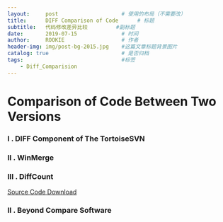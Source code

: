 ```yaml
---
layout:     post                    # 使用的布局（不需要改）
title:      DIFF Comparison of Code      # 标题
subtitle:   代码修改差异比较         #副标题
date:       2019-07-15              # 时间
author:     ROOKIE                  # 作者
header-img: img/post-bg-2015.jpg    #这篇文章标题背景图片
catalog: true                       # 是否归档
tags:                               #标签
    - Diff_Comparision
---
```


# Comparison of Code Between Two Versions

### I . DIFF Component of The TortoiseSVN

### II . WinMerge

### III . DiffCount

[Source Code Download](./CodeDIFF/diffcount)

### II . Beyond Compare Software
